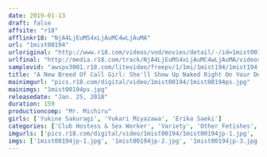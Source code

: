 ```yaml
---
date: 2019-01-13
draft: false
affsite: "r18"
afflinkr18: "NjA4LjEuMS4xLjAuMC4wLjAuMA"
url: "1mist00194"
urloriginal: "http://www.r18.com/videos/vod/movies/detail/-/id=1mist00194"
urlfinal: "http://media.r18.com/track/NjA4LjEuMS4xLjAuMC4wLjAuMA/videos/vod/movies/detail/-/id=1mist00194"
samplevid: "awspv3001.r18.com/litevideo/freepv/1/1mi/1mist194/1mist194_dmb_w.mp4"
title: "A New Breed Of Call Girl: She'll Show Up Naked Right On Your Doorstep! She'll Blow, You Fuck You, Whatever You Desire! She'll Even Let You Slip Your Cock Inside Her Pussy While You're Supposed To Be Thigh Fucking Her! Get Off As Many Times As You Like During The Time You've Paid For - She's Even Down For A Creampie! 2"
mainimgurl: "pics.r18.com/digital/video/1mist00194/1mist00194ps.jpg"
mainimgs: "1mist00194ps.jpg"
releasedate: "Jan. 25, 2018"
duration: 159
productioncomp: "Mr. Michiru"
girls: ['Yukine Sakuragi', 'Yukari Miyazawa', 'Erika Saeki']
categories: ['Club Hostess & Sex Worker', 'Variety', 'Other Fetishes', 'Creampie', 'Hi-Def']
imgurls: ['pics.r18.com/digital/video/1mist00194/1mist00194jp-1.jpg', 'pics.r18.com/digital/video/1mist00194/1mist00194jp-2.jpg', 'pics.r18.com/digital/video/1mist00194/1mist00194jp-3.jpg', 'pics.r18.com/digital/video/1mist00194/1mist00194jp-4.jpg', 'pics.r18.com/digital/video/1mist00194/1mist00194jp-5.jpg', 'pics.r18.com/digital/video/1mist00194/1mist00194jp-6.jpg', 'pics.r18.com/digital/video/1mist00194/1mist00194jp-7.jpg', 'pics.r18.com/digital/video/1mist00194/1mist00194jp-8.jpg', 'pics.r18.com/digital/video/1mist00194/1mist00194jp-9.jpg', 'pics.r18.com/digital/video/1mist00194/1mist00194jp-10.jpg', 'pics.r18.com/digital/video/1mist00194/1mist00194jp-11.jpg', 'pics.r18.com/digital/video/1mist00194/1mist00194jp-12.jpg', 'pics.r18.com/digital/video/1mist00194/1mist00194jp-13.jpg', 'pics.r18.com/digital/video/1mist00194/1mist00194jp-14.jpg', 'pics.r18.com/digital/video/1mist00194/1mist00194jp-15.jpg', 'pics.r18.com/digital/video/1mist00194/1mist00194jp-16.jpg', 'pics.r18.com/digital/video/1mist00194/1mist00194jp-17.jpg', 'pics.r18.com/digital/video/1mist00194/1mist00194jp-18.jpg', 'pics.r18.com/digital/video/1mist00194/1mist00194jp-19.jpg', 'pics.r18.com/digital/video/1mist00194/1mist00194jp-20.jpg']
imgs: ['1mist00194jp-1.jpg', '1mist00194jp-2.jpg', '1mist00194jp-3.jpg', '1mist00194jp-4.jpg', '1mist00194jp-5.jpg', '1mist00194jp-6.jpg', '1mist00194jp-7.jpg', '1mist00194jp-8.jpg', '1mist00194jp-9.jpg', '1mist00194jp-10.jpg', '1mist00194jp-11.jpg', '1mist00194jp-12.jpg', '1mist00194jp-13.jpg', '1mist00194jp-14.jpg', '1mist00194jp-15.jpg', '1mist00194jp-16.jpg', '1mist00194jp-17.jpg', '1mist00194jp-18.jpg', '1mist00194jp-19.jpg', '1mist00194jp-20.jpg']
---
```

